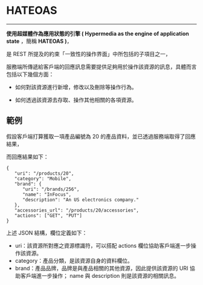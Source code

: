 # **HATEOAS**

---

**使用超媒體作為應用狀態的引擎 \( Hypermedia as the engine of application state** ，簡稱 **HATEOAS \)**，

是 REST 所提及的約束「一致性的操作界面」中所包括的子項目之一，

服務端所傳遞給客戶端的回應訊息需要提供足夠用於操作該資源的訊息，具體而言包括以下幾個方面：

* 如何對該資源進行新增，修改以及刪除等操作行為。

* 如何透過該資源去存取、操作其他相關的各項資源。


## 範例

假設客戶端打算獲取一項產品編號為 20 的產品資料，並已透過服務端取得了回應結果，

而回應結果如下：

```
{
   "uri": "/products/20",
   "category": "Mobile",
   "brand": {
      "uri": "/brands/256",
      "name": "InFocus",
      "description": "An US electronics company."
   },
   "accessories_url": "/products/20/accessories",
   "actions": ["GET", "PUT"]
}
```

上述 JSON 結構，欄位定義如下：

* uri：該資源所對應之資源標識符，可以搭配 actions 欄位協助客戶端進一步操作該資源。
* category：產品分類，是該資源自身的資料欄位。
* brand：產品品牌，品牌是與產品相關的其他資源，因此提供該資源的 URI 協助客戶端進一步操作；
  name 與 description 則是該資源的相關訊息。

